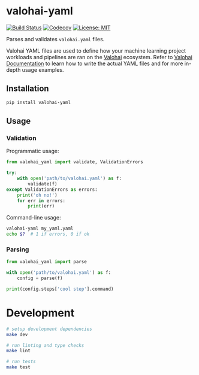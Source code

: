 # valohai-yaml

[![Build Status](https://github.com/valohai/valohai-yaml/actions/workflows/ci.yml/badge.svg)](https://github.com/valohai/valohai-yaml/actions/workflows/ci.yml)
[![Codecov](https://codecov.io/gh/valohai/valohai-yaml/branch/master/graph/badge.svg)](https://codecov.io/gh/valohai/valohai-yaml)
[![License: MIT](https://img.shields.io/badge/License-MIT-green.svg)](https://opensource.org/licenses/MIT)

Parses and validates `valohai.yaml` files.

Valohai YAML files are used to define how your machine learning project workloads and pipelines are ran on the [Valohai](https://valohai.com/) ecosystem. Refer to [Valohai Documentation](https://docs.valohai.com/) to learn how to write the actual YAML files and for more in-depth usage examples.

## Installation

```bash
pip install valohai-yaml
```

## Usage

### Validation

Programmatic usage:

```python
from valohai_yaml import validate, ValidationErrors

try:
    with open('path/to/valohai.yaml') as f:
        validate(f)
except ValidationErrors as errors:
    print('oh no!')
    for err in errors:
        print(err)
```

Command-line usage:

```bash
valohai-yaml my_yaml.yaml
echo $?  # 1 if errors, 0 if ok
```

### Parsing

```python
from valohai_yaml import parse

with open('path/to/valohai.yaml') as f:
    config = parse(f)

print(config.steps['cool step'].command)
```

# Development

```bash
# setup development dependencies
make dev

# run linting and type checks
make lint

# run tests
make test
```

